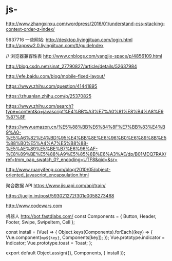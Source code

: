 # js-
http://www.zhangxinxu.com/wordpress/2016/01/understand-css-stacking-context-order-z-index/

5637716
一些网站: http://desktop.liyingjituan.com/login.html
http://appsw2.0.liyingjituan.com/#/guideIndex

// 浏览器兼容性表
http://www.cnblogs.com/yangjie-space/p/4856109.html


http://blog.csdn.net/sinat_27790827/article/details/52637984  


http://efe.baidu.com/blog/mobile-fixed-layout/


https://www.zhihu.com/question/41441895

https://zhuanlan.zhihu.com/p/25370825

https://www.zhihu.com/search?type=content&q=javascript%E4%BB%A3%E7%A0%81%E8%B4%A8%E9%87%8F

https://www.amazon.cn/%E5%88%BB%E6%84%8F%E7%BB%83%E4%B9%A0-%E5%A6%82%E4%BD%95%E4%BB%8E%E6%96%B0%E6%89%8B%E5%88%B0%E5%A4%A7%E5%B8%88-%E5%AE%89%E5%BE%B7%E6%96%AF-%E8%89%BE%E5%88%A9%E5%85%8B%E6%A3%AE/dp/B01MDQ7RAX/ref=tmm_pap_swatch_0?_encoding=UTF8&qid=&sr=

http://www.ruanyifeng.com/blog/2010/05/object-oriented_javascript_encapsulation.html


聚合数据 API
https://www.jisuapi.com/api/train/

https://juejin.im/post/593021272f301e0058273468


http://www.codewars.com

机器人
http://bot.fastdlabs.com/
const Components = {
  Button,
  Header,
  Footer,
  Swipe,
  SwipeItem,
  Cell
};

const install = (Vue) => {
  Object.keys(Components).forEach((key) => {
    Vue.component(`mp${key}`, Components[key]);
  });
  Vue.prototype.indicator = Indicator;
  Vue.prototype.toast = Toast;
};

export default Object.assign({}, Components, { install });
